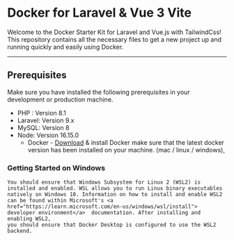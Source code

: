 # Docker for Laravel & Vue 3 Vite
Welcome to the Docker Starter Kit for Laravel and Vue.js with TailwindCss! This repository contains all the necessary files to get a new project up and running quickly and easily using Docker.
 <hr>

##  Prerequisites

Make sure you have installed the following prerequisites in your development or production machine.
- PHP : Version 8.1
- Laravel: Version 9.x
- MySQL: Version 8
- Node: Version 16.15.0
  - Docker - <a href="https://docs.docker.com/get-docker/"> Download</a> & install Docker make sure that the latest docker version has been installed on your machine.  (mac / linux / windows),

### Getting Started on Windows
    You should ensure that Windows Subsystem for Linux 2 (WSL2) is installed and enabled. WSL allows you to run Linux binary executables natively on Windows 10. Information on how to install and enable WSL2 can be found within Microsoft's <a href="https://learn.microsoft.com/en-us/windows/wsl/install"> developer environment</a>  documentation. After installing and enabling WSL2,
    you should ensure that Docker Desktop is configured to use the WSL2 backend.